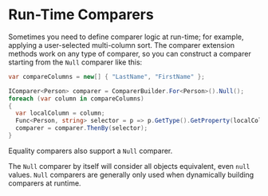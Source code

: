 # Run-Time Comparers

Sometimes you need to define comparer logic at run-time; for example, applying a user-selected multi-column sort. The comparer extension methods work on any type of comparer, so you can construct a comparer starting from the `Null` comparer like this:

```C#
var compareColumns = new[] { "LastName", "FirstName" };

IComparer<Person> comparer = ComparerBuilder.For<Person>().Null();
foreach (var column in compareColumns)
{
  var localColumn = column;
  Func<Person, string> selector = p => p.GetType().GetProperty(localColumn).GetValue(p, null) as string;
  comparer = comparer.ThenBy(selector);
}
```

Equality comparers also support a `Null` comparer.

The `Null` comparer by itself will consider all objects equivalent, even `null` values. `Null` comparers are generally only used when dynamically building comparers at runtime.